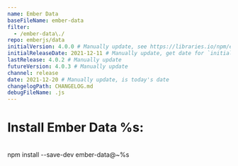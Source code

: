 ```yaml
---
name: Ember Data
baseFileName: ember-data
filter:
  - /ember-data\./
repo: emberjs/data
initialVersion: 4.0.0 # Manually update, see https://libraries.io/npm/ember-data throughout
initialReleaseDate: 2021-12-11 # Manually update, get date for `initialVersion`
lastRelease: 4.0.2 # Manually update
futureVersion: 4.0.3 # Manually update
channel: release
date: 2021-12-20 # Manually update, is today's date
changelogPath: CHANGELOG.md
debugFileName: .js
---
```

# Install Ember Data %s:
<br>
npm install --save-dev ember-data@~%s
